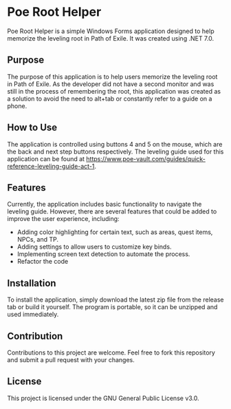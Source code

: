 # Poe Root Helper

Poe Root Helper is a simple Windows Forms application designed to help memorize the leveling root in Path of Exile. It was created using .NET 7.0.

## Purpose

The purpose of this application is to help users memorize the leveling root in Path of Exile. As the developer did not have a second monitor and was still in the process of remembering the root, this application was created as a solution to avoid the need to alt+tab or constantly refer to a guide on a phone.

## How to Use

The application is controlled using buttons 4 and 5 on the mouse, which are the back and next step buttons respectively. The leveling guide used for this application can be found at https://www.poe-vault.com/guides/quick-reference-leveling-guide-act-1.

## Features

Currently, the application includes basic functionality to navigate the leveling guide. However, there are several features that could be added to improve the user experience, including:

- Adding color highlighting for certain text, such as areas, quest items, NPCs, and TP.
- Adding settings to allow users to customize key binds.
- Implementing screen text detection to automate the process.
- Refactor the code

## Installation

To install the application, simply download the latest zip file from the release tab or build it yourself. The program is portable, so it can be unzipped and used immediately.

## Contribution

Contributions to this project are welcome. Feel free to fork this repository and submit a pull request with your changes.

## License

This project is licensed under the GNU General Public License v3.0.
